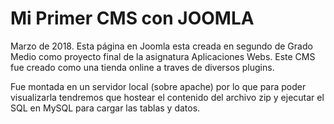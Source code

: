 # Mi Primer CMS con JOOMLA
Marzo de 2018.
Esta página en Joomla esta creada en segundo de Grado Medio como proyecto final de la asignatura Aplicaciones Webs.
Este CMS fue creado como una tienda online a traves de diversos plugins.

Fue montada en un servidor local (sobre apache) por lo que para poder visualizarla tendremos que hostear el contenido del archivo zip y ejecutar el SQL en MySQL para cargar las tablas y datos. 
